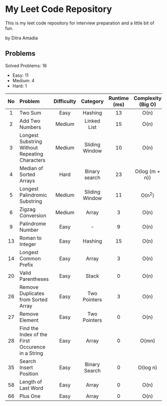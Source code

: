# My Leet Code Repository
This is my leet code repository for interview preparation and a little bit of fun. <br/>

by Ditra Amadia <br />

## Problems
Solved Problems: 16
- Easy: 11
- Medium: 4
- Hard: 1

| No | Problem | Difficulty | Category | Runtime (ms) | Complexity (Big O) | Language | Status |
| :---: | :--- | :---: | :---: | :---: | :---: | :---: | :---: |
| 1 | Two Sum | Easy | Hashing | 13 | O(n) | ![Cpp][Cpp.cpp] | ✅ |
| 2 | Add Two Numbers | Medium | Linked List | 15 | O(n) | ![Cpp][Cpp.cpp] | ✅ |
| 3 | Longest Substring Without Repeating Characters | Medium | Sliding Window | 10 | O(n) | ![Cpp][Cpp.cpp] | ✅ |
| 4 | Median of Sorted Arrays | Hard | Binary search | 23 | O(log (m + n)) | ![Cpp][Cpp.cpp] | ✅ |
| 5 | Longest Palindromic Substring | Medium | Sliding Window | 11 | O(n<sup>2</sup>) | ![Cpp][Cpp.cpp] | ✅ |
| 6  | Zigzag Conversion | Medium | Array | 3 | O(n) | ![Cpp][Cpp.cpp] | ✅ |
| 9 | Palindrome Number | Easy | - | 9 | O(n) | ![Cpp][Cpp.cpp] | ✅ |
| 13 | Roman to Integer | Easy | Hashing | 15 | O(n) | ![Cpp][Cpp.cpp] | ✅ |
| 14 | Longest Common Prefix | Easy | Array | 3 | O(n) | ![Cpp][Cpp.cpp] | ✅ |
| 20 | Valid Parentheses | Easy | Stack | 0 | O(n) | ![Cpp][Cpp.cpp] | ✅ |
| 26 | Remove Duplicates from Sorted Array | Easy | Two Pointers | 3 | O(n) | ![Cpp][Cpp.cpp] | ✅ |
| 27 | Remove Element | Easy | Two Pointers | 0 | O(n) | ![Cpp][Cpp.cpp] | ✅ |
| 28 | Find the Index of the First Occurence in a String | Easy | Array | 0 | O(mn) | ![Cpp][Cpp.cpp] | ✅ |
| 35 | Search Insert Position | Easy | Binary Search | 0 | O(log n) | ![Cpp][Cpp.cpp] | ✅ |
| 58 | Length of Last Word | Easy | Array | 0 | O(n) | ![Cpp][Cpp.cpp] | ✅ |
| 66 | Plus One | Easy | Array | 0 | O(n) | ![Cpp][Cpp.cpp] | ✅ |

<!-- MARKDOWN LINKS & IMAGES -->
<!-- https://www.markdownguide.org/basic-syntax/#reference-style-links -->
[Cpp.cpp]: https://img.shields.io/badge/c++-%2300599C.svg?style=for-the-badge&logo=c%2B%2B&logoColor=white
